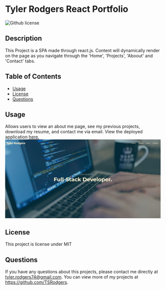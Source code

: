 # Tyler Rodgers React Portfolio
  ![Github license](http://img.shields.io/badge/license-MIT-blue.svg)

  
  ## Description 
  This Project is a SPA made through react.js. Content will dynamically render on the page as you navigate through the 'Home', 'Projects', 'Aboout' and 'Contact' tabs. 

  ## Table of Contents
  * [Usage](#usage)
  * [License](#license)
  * [Questions](#questions)
  
  ## Usage 
  Allows users to view an about me page, see my previous projects, download my resume, and contact me via email. View the deployed application [here.](http://TSRodgers.github.io/react-portfolio)
  <img src='./src/assets/images/screenshot.jpg' />

  ## License 
  This project is license under MIT

  ## Questions
  If you have any questions about this projects, please contact me directly at tyler.rodgers74@gmail.com. You can view more of my projects at https://github.com/TSRodgers.
